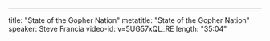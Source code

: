 ---
title: "State of the Gopher Nation"
metatitle: "State of the Gopher Nation"
speaker: Steve Francia
video-id: v=5UG57xQL_RE
length: "35:04"

